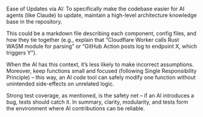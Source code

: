 Ease of Updates via AI: To specifically make the codebase easier for AI agents (like Claude) to update, maintain a high-level architecture knowledge base in the repository. 

This could be a markdown file describing each component, config files, and how they tie together (e.g., explain that “Cloudflare Worker calls Rust WASM module for parsing” or “GitHub Action posts log to endpoint X, which triggers Y”). 

When the AI has this context, it’s less likely to make incorrect assumptions. Moreover, keep functions small and focused (following Single Responsibility Principle) – this way, an AI code tool can safely modify one function without unintended side-effects on unrelated logic. 

Strong test coverage, as mentioned, is the safety net – if an AI introduces a bug, tests should catch it. In summary, clarity, modularity, and tests form the environment where AI contributions can be reliable.